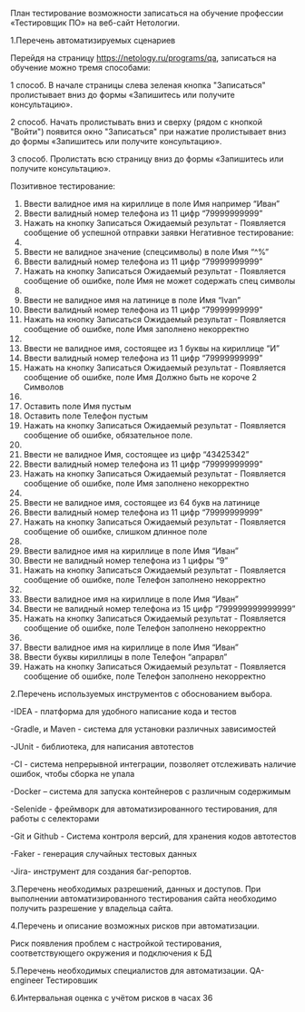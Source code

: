 План тестирование возможности записаться на обучение профессии «Тестировщик ПО» на веб-сайт Нетологии.

1.Перечень автоматизируемых сценариев

Перейдя на страницу https://netology.ru/programs/qa, записаться на обучение можно тремя способами:

1 способ. В начале страницы слева зеленая кнопка "Записаться" пролистывает вниз до формы «Запишитесь или получите консультацию».

2 способ. Начать пролистывать вниз и сверху (рядом с кнопкой "Войти") появится окно "Записаться" при нажатие пролистывает вниз до формы «Запишитесь или получите консультацию».

3 способ. Пролистать всю страницу вниз до формы «Запишитесь или получите консультацию».

Позитивное тестирование:
1.	Ввести валидное имя на кириллице в поле Имя например “Иван”
2.	Ввести валидный номер телефона из 11 цифр “79999999999”
3.	Нажать на кнопку Записаться
Ожидаемый результат - Появляется сообщение об успешной отправки заявки
Негативное тестирование:
1.
1.	Ввести не валидное значение (спецсимволы) в поле Имя “$%#%$^%”
2.	Ввести валидный номер телефона из 11 цифр “79999999999”
3.	Нажать на кнопку Записаться
Ожидаемый результат - Появляется сообщение об ошибке, поле Имя не может содержать спец символы
2.
1.	Ввести не валидное имя на латинице в поле Имя “Ivan”
2.	Ввести валидный номер телефона из 11 цифр “79999999999”
3.	Нажать на кнопку Записаться
Ожидаемый результат - Появляется сообщение об ошибке, поле Имя заполнено некорректно
3.
1.	Ввести не валидное имя, состоящее из 1 буквы на кириллице “И”
2.	Ввести валидный номер телефона из 11 цифр “79999999999”
3.	Нажать на кнопку Записаться
Ожидаемый результат - Появляется сообщение об ошибке, поле Имя Должно быть не короче 2 Символов
4.
1.	Оставить поле Имя пустым
2.	Оставить поле Телефон пустым
3.	Нажать на кнопку Записаться
Ожидаемый результат - Появляется сообщение об ошибке, обязательное поле.
5.
1.	Ввести не валидное Имя, состоящее из цифр “43425342”
2.	Ввести валидный номер телефона из 11 цифр “79999999999”
3.	Нажать на кнопку Записаться
Ожидаемый результат - Появляется сообщение об ошибке, поле Имя заполнено некорректно
6.
1.	Ввести не валидное имя, состоящее из 64 букв на латинице
2.	Ввести валидный номер телефона из 11 цифр “79999999999”
3.	Нажать на кнопку Записаться
Ожидаемый результат - Появляется сообщение об ошибке, слишком длинное поле
7.
1.	Ввести валидное имя на кириллице в поле Имя “Иван”
2.	Ввести не валидный номер телефона из 1 цифры “9”
3.	Нажать на кнопку Записаться
Ожидаемый результат - Появляется сообщение об ошибке, поле Телефон заполнено некорректно
8.
1.	Ввести валидное имя на кириллице в поле Имя “Иван”
2.	Ввести не валидный номер телефона из 15 цифр “799999999999999”
3.	Нажать на кнопку Записаться
Ожидаемый результат - Появляется сообщение об ошибке, поле Телефон заполнено некорректно
9.
1.	Ввести валидное имя на кириллице в поле Имя “Иван”
2.	Ввести буквы кириллицы в поле Телефон “апрарвл”
3.	Нажать на кнопку Записаться
Ожидаемый результат - Появляется сообщение об ошибке, поле Телефон заполнено некорректно

2.Перечень используемых инструментов с обоснованием выбора.

-IDEA - платформа для удобного написание кода и тестов

-Gradle, и Maven - система для установки различных зависимостей

-JUnit - библиотека, для написания автотестов

-CI - система непрерывной интеграции, позволяет отслеживать наличие ошибок, чтобы сборка не упала

-Docker – система для запуска контейнеров с различным содержимым

-Selenide - фреймворк для автоматизированного тестирования, для работы с селекторами

-Git и Github - Система контроля версий, для хранения кодов автотестов

-Faker - генерация случайных тестовых данных

-Jira- инструмент для создания баг-репортов.

3.Перечень необходимых разрешений, данных и доступов.
При выполнении автоматизированного тестирования сайта необходимо получить разрешение у владельца сайта.

4.Перечень и описание возможных рисков при автоматизации.

Риск появления проблем с настройкой тестирования, соответствующего окружения и подключения к БД

5.Перечень необходимых специалистов для автоматизации.
QA-engineer
Тестировшик

6.Интервальная оценка с учётом рисков в часах
36
